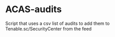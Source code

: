 # ACAS-audits
Script that uses a csv list of audits to add them to Tenable.sc/SecurityCenter from the feed
